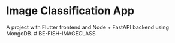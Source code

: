 # Image Classification App
A project with Flutter frontend and Node + FastAPI backend using MongoDB.
#   B E - F I S H - I M A G E C L A S S  
 